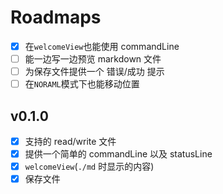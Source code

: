 # Roadmaps

- [x] 在`welcomeView`也能使用 commandLine
- [ ] 能一边写一边预览 markdown 文件
- [ ] 为保存文件提供一个 错误/成功 提示
- [ ] 在`NORAML`模式下也能移动位置

## v0.1.0

- [x] 支持的 read/write 文件
- [x] 提供一个简单的 commandLine 以及 statusLine
- [x] `welcomeView`(`./md` 时显示的内容)
- [x] 保存文件